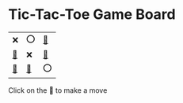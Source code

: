 # Tic-Tac-Toe Game Board
|   |   |   |
|---|---|---|
|❌ |⭕ |[🔎](XOOEXXEEO.md) |
|[🔎](XOXOXEEEO.md) |❌ |[🔎](XOXEXOEEO.md) |
|[🔎](XOEEXEOXO.md) |[🔎](XOEEXEXOO.md) |⭕ |

Click on the 🔎 to make a move